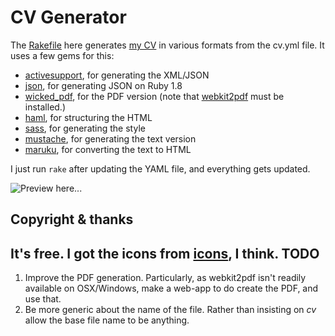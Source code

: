 CV Generator
============

The [Rakefile][rakefile] here generates [my CV][cv] in various formats from the
cv.yml file.  It uses a few gems for this:

* [activesupport][activesupport], for generating the XML/JSON
* [json][json], for generating JSON on Ruby 1.8
* [wicked_pdf][wicked_pdf], for the PDF version (note that
  [webkit2pdf][webkit2pdf] must be installed.)
* [haml][haml], for structuring the HTML
* [sass][sass], for generating the style
* [mustache][mustache], for generating the text version
* [maruku][maruku], for converting the text to HTML

I just run `rake` after updating the YAML file, and everything gets updated.

![Preview here...](https://github.com/jjbuckley/jjbuckley.github.com/raw/master/cv/preview.png "The finished product")

Copyright & thanks
------------------

It's free. I got the icons from [icons], I think.
TODO
----

1. Improve the PDF generation. Particularly, as webkit2pdf isn't readily
   available on OSX/Windows, make a web-app to do create the PDF, and use that.
2. Be more generic about the name of the file. Rather than insisting on _cv_
   allow the base file name to be anything.

[rakefile]: https://github.com/jjbuckley/jjbuckley.github.com/blob/master/cv/Rakefile
[cv]: http://jjbuckley.github.com/cv/cv.html
[activesupport]: http://as.rubyonrails.org/
[json]: http://flori.github.com/json/
[wicked_pdf]: https://github.com/mileszs/wicked_pdf
[webkit2pdf]: http://webkit2pdf.sourceforge.net/
[haml]: http://haml.info/
[sass]: http://sass-lang.com/
[mustache]: https://github.com/defunkt/mustache
[maruku]: https://github.com/nex3/maruku
[markdown]: http://daringfireball.net/projects/markdown
[icons]: http://effectivefive.deviantart.com/
